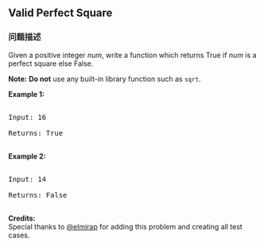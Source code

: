 ## Valid Perfect Square  
### 问题描述
Given a positive integer *num*, write a function which returns True if *num* is a perfect square else False.


**Note:** **Do not** use any built-in library function such as `sqrt`.


**Example 1:**
<pre>
Input: 16
Returns: True
</pre>


**Example 2:**
<pre>
Input: 14
Returns: False
</pre>


**Credits:**<br />Special thanks to [@elmirap](https://discuss.leetcode.com/user/elmirap) for adding this problem and creating all test cases.
